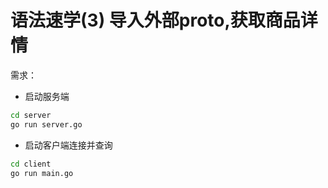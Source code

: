 # 语法速学(3) 导入外部proto,获取商品详情


需求：  
 


* 启动服务端
```bash
cd server
go run server.go
```
* 启动客户端连接并查询
```bash
cd client
go run main.go
```